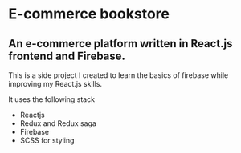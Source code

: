 # E-commerce bookstore
## An e-commerce platform written in React.js frontend and Firebase.

This is a side project I created to learn the basics of firebase while improving my React.js skills.

It uses the following stack
- Reactjs
- Redux and Redux saga
- Firebase
- SCSS for styling